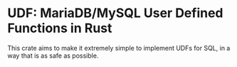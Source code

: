 # UDF: MariaDB/MySQL User Defined Functions in Rust

This crate aims to make it extremely simple to implement UDFs for SQL, in a way
that is as safe as possible. 
